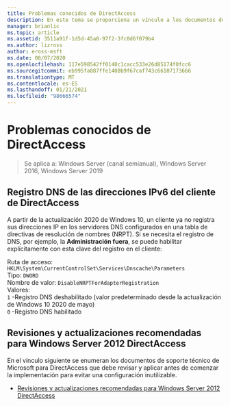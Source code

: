 ```yaml
---
title: Problemas conocidos de DirectAccess
description: En este tema se proporciona un vínculo a los documentos de soporte técnico de Microsoft para DirectAccess en Windows Server 2016.
manager: brianlic
ms.topic: article
ms.assetid: 3511a91f-1d5d-45a0-97f2-3fc0d6f079b4
ms.author: lizross
author: eross-msft
ms.date: 08/07/2020
ms.openlocfilehash: 117e598542ff0140c1cacc533e26d85174f0fcc6
ms.sourcegitcommit: eb995fa887ffe1408b9f67caf743c66107173666
ms.translationtype: MT
ms.contentlocale: es-ES
ms.lasthandoff: 01/21/2021
ms.locfileid: "98666574"
---
```

# <a name="directaccess-known-issues"></a>Problemas conocidos de DirectAccess

>Se aplica a: Windows Server (canal semianual), Windows Server 2016, Windows Server 2019

## <a name="dns-registration-of-directaccess-client-ipv6-addresses"></a>Registro DNS de las direcciones IPv6 del cliente de DirectAccess

A partir de la actualización 2020 de Windows 10, un cliente ya no registra sus direcciones IP en los servidores DNS configurados en una tabla de directivas de resolución de nombres (NRPT).
Si se necesita el registro de DNS, por ejemplo, la **Administración fuera**, se puede habilitar explícitamente con esta clave del registro en el cliente:

Ruta de acceso: `HKLM\System\CurrentControlSet\Services\Dnscache\Parameters`<br/>
Tipo: `DWORD`<br/>
Nombre de valor: `DisableNRPTForAdapterRegistration`<br/>
Valores:<br/>
`1` -Registro DNS deshabilitado (valor predeterminado desde la actualización de Windows 10 2020 de mayo)<br/>
`0` -Registro DNS habilitado

## <a name="recommended-hotfixes-and-updates-for-windows-server-2012-directaccess"></a>Revisiones y actualizaciones recomendadas para Windows Server 2012 DirectAccess
En el vínculo siguiente se enumeran los documentos de soporte técnico de Microsoft para DirectAccess que debe revisar y aplicar antes de comenzar la implementación para evitar una configuración inutilizable.

-   [Revisiones y actualizaciones recomendadas para Windows Server 2012 DirectAccess](https://support.microsoft.com/kb/2883952)


